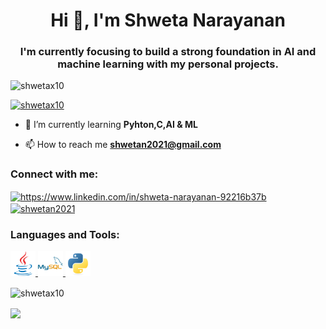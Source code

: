 <h1 align="center">Hi 👋, I'm Shweta Narayanan</h1>
<h3 align="center">I'm currently focusing to build a strong foundation in AI and machine learning with my personal projects.</h3>

<p align="left"> <img src="https://komarev.com/ghpvc/?username=shwetax10&label=Profile%20views&color=0e75b6&style=flat" alt="shwetax10" /> </p>

<p align="left"> <a href="https://github.com/ryo-ma/github-profile-trophy"><img src="https://github-profile-trophy.vercel.app/?username=shwetax10" alt="shwetax10" /></a> </p>

- 🌱 I’m currently learning **Pyhton,C,AI & ML**

- 📫 How to reach me **shwetan2021@gmail.com**

<h3 align="left">Connect with me:</h3>
<p align="left">
<a href="https://linkedin.com/in/https://www.linkedin.com/in/shweta-narayanan-92216b37b" target="blank"><img align="center" src="https://raw.githubusercontent.com/rahuldkjain/github-profile-readme-generator/master/src/images/icons/Social/linked-in-alt.svg" alt="https://www.linkedin.com/in/shweta-narayanan-92216b37b" height="30" width="40" /></a>
<a href="https://www.hackerrank.com/shwetan2021" target="blank"><img align="center" src="https://raw.githubusercontent.com/rahuldkjain/github-profile-readme-generator/master/src/images/icons/Social/hackerrank.svg" alt="shwetan2021" height="30" width="40" /></a>
</p>

<h3 align="left">Languages and Tools:</h3>
<p align="left"> <a href="https://www.java.com" target="_blank" rel="noreferrer"> <img src="https://raw.githubusercontent.com/devicons/devicon/master/icons/java/java-original.svg" alt="java" width="40" height="40"/> </a> <a href="https://www.mysql.com/" target="_blank" rel="noreferrer"> <img src="https://raw.githubusercontent.com/devicons/devicon/master/icons/mysql/mysql-original-wordmark.svg" alt="mysql" width="40" height="40"/> </a> <a href="https://www.python.org" target="_blank" rel="noreferrer"> <img src="https://raw.githubusercontent.com/devicons/devicon/master/icons/python/python-original.svg" alt="python" width="40" height="40"/> </a> </p>

<p><img align="center" src="https://github-readme-stats.vercel.app/api/top-langs?username=shwetax10&show_icons=true&locale=en&layout=compact" alt="shwetax10" /></p>
<a href="https://github.com/ShwetaX10/github-readme-stats">
  <img height=200 align="center" src="https://github-readme-stats.vercel.app/api?username=ShwetaX10" />
</a>




